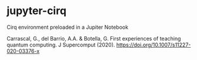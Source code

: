 # jupyter-cirq
Cirq environment preloaded in a Jupiter Notebook

Carrascal, G., del Barrio, A.A. & Botella, G. First experiences of teaching quantum computing. J Supercomput (2020). https://doi.org/10.1007/s11227-020-03376-x
